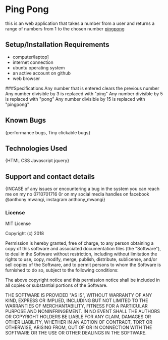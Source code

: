 # Ping Pong
this is an web application that takes a number from a user and returns a range of numbers from 1 to the chosen number
[pingpong](https://anthonymwangi072.github.io/Ping-Pong/) 

## Setup/Installation Requirements
* computer/laptop]
* internet connection
* ubuntu operating system
* an active account on github
* web browser

###Specifications
Any number that is entered clears the previous number
Any number divisible by 3 is replaced with "ping"
Any number divisible by 5 is replaced with "pong"
Any number divisible by 15 is replaced with "pingpong"

## Known Bugs
{performance bugs,
Tiny clickable bugs}

## Technologies Used
{HTML CSS Javascript jquery}

## Support and contact details
{INCASE of any issues or encountering a bug in the system you can reach me on my no 0710701716 0r on my social media handles on facebook @anthony mwangi, instagram anthony_mwangi}

### License
MIT License

Copyright (c) 2018 

Permission is hereby granted, free of charge, to any person obtaining a copy
of this software and associated documentation files (the "Software"), to deal
in the Software without restriction, including without limitation the rights
to use, copy, modify, merge, publish, distribute, sublicense, and/or sell
copies of the Software, and to permit persons to whom the Software is
furnished to do so, subject to the following conditions:

The above copyright notice and this permission notice shall be included in all
copies or substantial portions of the Software.

THE SOFTWARE IS PROVIDED "AS IS", WITHOUT WARRANTY OF ANY KIND, EXPRESS OR
IMPLIED, INCLUDING BUT NOT LIMITED TO THE WARRANTIES OF MERCHANTABILITY,
FITNESS FOR A PARTICULAR PURPOSE AND NONINFRINGEMENT. IN NO EVENT SHALL THE
AUTHORS OR COPYRIGHT HOLDERS BE LIABLE FOR ANY CLAIM, DAMAGES OR OTHER
LIABILITY, WHETHER IN AN ACTION OF CONTRACT, TORT OR OTHERWISE, ARISING FROM,
OUT OF OR IN CONNECTION WITH THE SOFTWARE OR THE USE OR OTHER DEALINGS IN THE
SOFTWARE.
